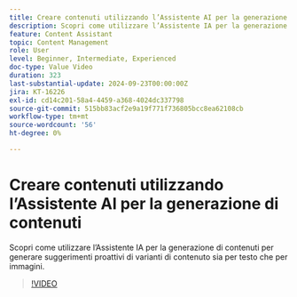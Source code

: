 ```yaml
---
title: Creare contenuti utilizzando l’Assistente AI per la generazione di contenuti
description: Scopri come utilizzare l’Assistente IA per la generazione di contenuti per generare suggerimenti proattivi di varianti di contenuto sia per testo che per immagini.
feature: Content Assistant
topic: Content Management
role: User
level: Beginner, Intermediate, Experienced
doc-type: Value Video
duration: 323
last-substantial-update: 2024-09-23T00:00:00Z
jira: KT-16226
exl-id: cd14c201-58a4-4459-a368-4024dc337798
source-git-commit: 515bb83acf2e9a19f771f736805bcc8ea62108cb
workflow-type: tm+mt
source-wordcount: '56'
ht-degree: 0%

---
```


# Creare contenuti utilizzando l’Assistente AI per la generazione di contenuti

Scopri come utilizzare l’Assistente IA per la generazione di contenuti per generare suggerimenti proattivi di varianti di contenuto sia per testo che per immagini.

>[!VIDEO](https://video.tv.adobe.com/v/3434643/?learn=on&captions=ita)
